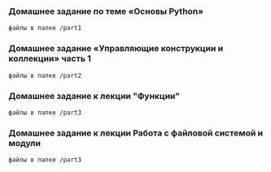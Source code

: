 ### Домашнее задание по теме «Основы Python»
```файлы в папке /part1```
### Домашнее задание «Управляющие конструкции и коллекции» часть 1
```файлы в папке /part2```
### Домашнее задание к лекции "Функции"
```файлы в папке /part3```
### Домашнее задание к лекции Работа с файловой системой и модули
```файлы в папке /part3```
